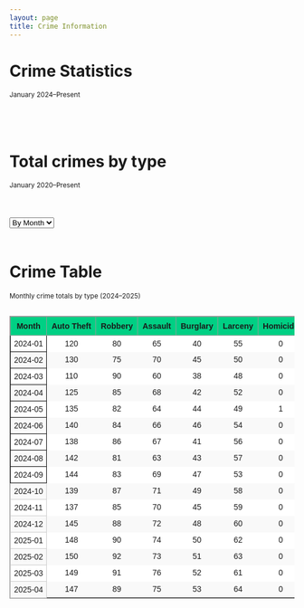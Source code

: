 ```yaml
---
layout: page
title: Crime Information
---
```


# Crime Statistics 

<small>January 2024–Present</small>

<div style="max-width: 600px; margin: auto; padding-bottom: 40px;">
  <canvas id="donutChart" width="500" height="500"></canvas>
</div>

<script src="https://cdn.jsdelivr.net/npm/chart.js"></script>
<script src="https://cdn.jsdelivr.net/npm/chartjs-plugin-datalabels@2"></script>

<script>
  const ctx = document.getElementById('donutChart').getContext('2d');

  new Chart(ctx, {
    type: 'doughnut',
    data: {
      labels: [
        'Property Larceny/Theft',
        'Robbery',
        'Aggravated Assault',
        'Auto Theft',
        'Rape',
        'Homicide'
      ],
      datasets: [{
        data: [612, 415, 340, 253, 29, 1],
        backgroundColor: [
          '#6a0dad',
          '#ff6384',
          '#36a2eb',
          '#4bc0c0',
          '#ff9f40',
          '#e74c3c'
        ],
        borderColor: '#ffffff',
        borderWidth: 2
      }]
    },
    options: {
  layout: {
    padding: {
      top: 30,
      bottom: 80  // increased from 50 to 80 for more space below chart
    }
  },
  plugins: {
    legend: {
      position: 'bottom',
      align: 'center',
      labels: {
        boxWidth: 18,
        padding: 50,  // increased padding between legend items and chart
        font: {
          size: 13
        }
      }
    },
    datalabels: {
      formatter: (value) => value,
      color: '#000',
      anchor: 'end',
      align: 'end',
      offset: 10,
      font: {
        weight: 'bold',
        size: 14
      }
    }
  },
  cutout: '55%'
},
    plugins: [ChartDataLabels]
  });
</script>


# Total crimes by type

<small>January 2020–Present</small>

<!-- Scrollable container with wide chart -->
<div style="max-width: 1200px; overflow-x: auto; margin: 50px auto;">
  <select id="timeScale" style="margin-bottom: 10px;">
    <option value="daily">By Day</option>
    <option value="monthly" selected>By Month</option>
    <option value="yearly">By Year</option>
  </select>
  <canvas id="typeBarChart" width="1800" height="600"></canvas>
</div>

<!-- Chart.js + Data Labels Plugin -->
<script src="https://cdn.jsdelivr.net/npm/chart.js"></script>
<script src="https://cdn.jsdelivr.net/npm/chartjs-plugin-datalabels@2"></script>

<script>
  const crimeData = {
    daily: {
      labels: ['2024-05-01', '2024-05-02', '2024-05-03', '2024-05-04', '2024-05-05'],
      datasets: {
        'Auto Theft': [12, 15, 9, 8, 10],
        'Robbery': [7, 8, 6, 9, 5],
        'Assault': [5, 10, 4, 6, 7],
        'Burglary': [3, 5, 2, 4, 3],
        'Larceny': [6, 4, 7, 5, 6]
      }
    },
    monthly: {
      labels: [
        '2024-01', '2024-02', '2024-03', '2024-04', '2024-05', 
        '2024-06', '2024-07', '2024-08', '2024-09', '2024-10',
        '2024-11', '2024-12', '2025-01', '2025-02', '2025-03', '2025-04'
      ],
      datasets: {
        'Auto Theft': [120, 130, 110, 125, 135, 140, 138, 142, 144, 139, 137, 145, 148, 150, 149, 147],
        'Robbery': [80, 75, 90, 85, 82, 84, 86, 81, 83, 87, 85, 88, 90, 92, 91, 89],
        'Assault': [65, 70, 60, 68, 64, 66, 67, 63, 69, 71, 70, 72, 74, 73, 76, 75],
        'Burglary': [40, 45, 38, 42, 44, 46, 41, 43, 47, 49, 45, 48, 50, 51, 52, 53],
        'Larceny': [55, 50, 48, 52, 49, 54, 56, 57, 53, 58, 59, 60, 62, 63, 61, 64]
      }
    },
    yearly: {
      labels: ['2020', '2021', '2022', '2023', '2024', '2025'],
      datasets: {
        'Auto Theft': [1300, 1400, 1500, 1600, 1700, 900],
        'Robbery': [700, 750, 800, 850, 900, 500],
        'Assault': [600, 650, 700, 750, 800, 400],
        'Burglary': [300, 350, 400, 450, 500, 300],
        'Larceny': [500, 550, 600, 650, 700, 350]
      }
    }
  };

  const crimeColors = {
    'Auto Theft': '#6a0dad',
    'Robbery': '#ff6384',
    'Assault': '#36a2eb',
    'Burglary': '#4bc0c0',
    'Larceny': '#ff9f40'
  };

  const ctx3 = document.getElementById('typeBarChart').getContext('2d');

  function buildDatasets(timeKey) {
    return Object.entries(crimeData[timeKey].datasets).map(([type, values]) => ({
      label: type,
      data: values,
      backgroundColor: crimeColors[type],
      borderRadius: 6,
      barThickness: 20 // Smaller bars for wider spacing
    }));
  }

  const chart3 = new Chart(ctx3, {
    type: 'bar',
    data: {
      labels: crimeData.monthly.labels,
      datasets: buildDatasets('monthly')
    },
    options: {
      responsive: false,
      indexAxis: 'x',
      scales: {
        x: {
          beginAtZero: true,
          title: {
            display: true,
            text: 'Date / Month / Year'
          },
          ticks: {
            maxRotation: 45,
            minRotation: 45
          }
        },
        y: {
          beginAtZero: true,
          title: {
            display: true,
            text: 'Crime Count'
          }
        }
      },
      plugins: {
        legend: { display: true },
        datalabels: {
          anchor: 'end',
          align: 'top',
          color: '#000',
          font: { weight: 'bold', size: 12 },
          formatter: value => value
        }
      }
    },
    plugins: [ChartDataLabels]
  });

  // Dropdown to switch views
  document.getElementById('timeScale').addEventListener('change', (e) => {
    const scale = e.target.value;
    chart3.data.labels = crimeData[scale].labels;
    chart3.data.datasets = buildDatasets(scale);
    chart3.update();
  });
</script>

# Crime Table

<small>Monthly crime totals by type (2024–2025)</small>
<div style="overflow-x: auto; max-width: 100%;">
  <table style="border-collapse: collapse; width: 100%; min-width: 1200px; font-family: Arial, sans-serif; font-size: 14px; text-align: center; border: 1px solid #999;">
    <thead>
      <tr style="background-color: #00d084;">
        <th style="border: 1px solid #999; padding: 8px;">Month</th>
        <th style="border: 1px solid #999; padding: 8px;">Auto Theft</th>
        <th style="border: 1px solid #999; padding: 8px;">Robbery</th>
        <th style="border: 1px solid #999; padding: 8px;">Assault</th>
        <th style="border: 1px solid #999; padding: 8px;">Burglary</th>
        <th style="border: 1px solid #999; padding: 8px;">Larceny</th>
        <th style="border: 1px solid #999; padding: 8px;">Homicide</th>
      </tr>
    </thead>
     <tbody>
      <tr style="background-color: white;"><td style="border: 1px solid #000000; padding: 6px;">2024-01</td><td>120</td><td>80</td><td>65</td><td>40</td><td>55</td><td>0</td></tr>
      <tr style="background-color: #f9f9f9;"><td style="border: 1px solid #000000; padding: 6px;">2024-02</td><td>130</td><td>75</td><td>70</td><td>45</td><td>50</td><td>0</td></tr>
      <tr style="background-color: white;"><td style="border: 1px solid #000000; padding: 6px;">2024-03</td><td>110</td><td>90</td><td>60</td><td>38</td><td>48</td><td>0</td></tr>
      <tr style="background-color: #f9f9f9;"><td style="border: 1px solid #000000; padding: 6px;">2024-04</td><td>125</td><td>85</td><td>68</td><td>42</td><td>52</td><td>0</td></tr>
      <tr style="background-color: white;"><td style="border: 1px solid #000000; padding: 6px;">2024-05</td><td>135</td><td>82</td><td>64</td><td>44</td><td>49</td><td>1</td></tr>
      <tr style="background-color: #f9f9f9;"><td style="border: 1px solid #000000; padding: 6px;">2024-06</td><td>140</td><td>84</td><td>66</td><td>46</td><td>54</td><td>0</td></tr>
      <tr style="background-color: white;"><td style="border: 1px solid #000000; padding: 6px;">2024-07</td><td>138</td><td>86</td><td>67</td><td>41</td><td>56</td><td>0</td></tr>
      <tr style="background-color: #f9f9f9;"><td style="border: 1px solid #000000; padding: 6px;">2024-08</td><td>142</td><td>81</td><td>63</td><td>43</td><td>57</td><td>0</td></tr>
      <tr style="background-color: white;"><td style="border: 1px solid #000000; padding: 6px;">2024-09</td><td>144</td><td>83</td><td>69</td><td>47</td><td>53</td><td>0</td></tr>
      <tr style="background-color: #f9f9f9;"><td style="border: 1px solid #ccc; padding: 6px;">2024-10</td><td>139</td><td>87</td><td>71</td><td>49</td><td>58</td><td>0</td></tr>
      <tr style="background-color: white;"><td style="border: 1px solid #ccc; padding: 6px;">2024-11</td><td>137</td><td>85</td><td>70</td><td>45</td><td>59</td><td>0</td></tr>
      <tr style="background-color: #f9f9f9;"><td style="border: 1px solid #ccc; padding: 6px;">2024-12</td><td>145</td><td>88</td><td>72</td><td>48</td><td>60</td><td>0</td></tr>
      <tr style="background-color: white;"><td style="border: 1px solid #ccc; padding: 6px;">2025-01</td><td>148</td><td>90</td><td>74</td><td>50</td><td>62</td><td>0</td></tr>
      <tr style="background-color: #f9f9f9;"><td style="border: 1px solid #ccc; padding: 6px;">2025-02</td><td>150</td><td>92</td><td>73</td><td>51</td><td>63</td><td>0</td></tr>
      <tr style="background-color: white;"><td style="border: 1px solid #ccc; padding: 6px;">2025-03</td><td>149</td><td>91</td><td>76</td><td>52</td><td>61</td><td>0</td></tr>
      <tr style="background-color: #f9f9f9;"><td style="border: 1px solid #ccc; padding: 6px;">2025-04</td><td>147</td><td>89</td><td>75</td><td>53</td><td>64</td><td>0</td></tr>
    </tbody>
  </table>
</div>














































